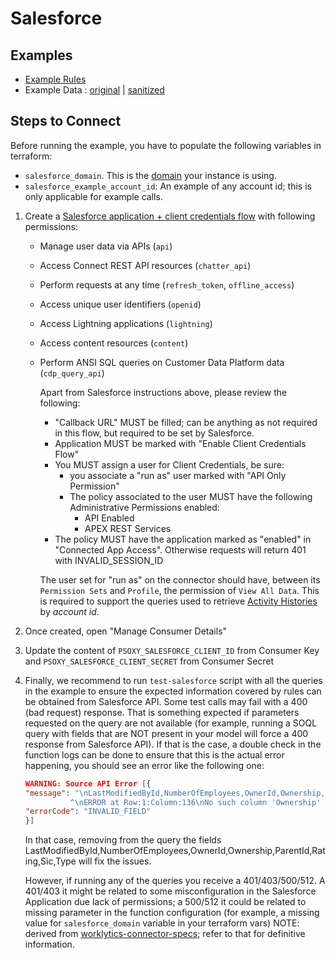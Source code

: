 # Salesforce

## Examples

* [Example Rules](example-rules/salesforce/salesforce.yaml)
* Example Data : [original](api-response-examples/salesforce) | [sanitized](api-response-examples/salesforce/sanitized)

## Steps to Connect

Before running the example, you have to populate the following variables in terraform:
- `salesforce_domain`. This is the [domain](https://help.salesforce.com/s/articleView?id=sf.faq_domain_name_what.htm&type=5) your instance is using.
- `salesforce_example_account_id`: An example of any account id; this is only applicable for example calls.

1. Create a [Salesforce application + client credentials flow](https://help.salesforce.com/s/articleView?language=en_US&id=sf.remoteaccess_oauth_client_credentials_flow.htm&type=5)
   with following permissions:
   - Manage user data via APIs (`api`)
   - Access Connect REST API resources (`chatter_api`)
   - Perform requests at any time (`refresh_token`, `offline_access`)
   - Access unique user identifiers (`openid`)
   - Access Lightning applications (`lightning`)
   - Access content resources (`content`)
   - Perform ANSI SQL queries on Customer Data Platform data (`cdp_query_api`)

     Apart from Salesforce instructions above, please review the following:
       - "Callback URL" MUST be filled; can be anything as not required in this flow, but required to be set by Salesforce.
       - Application MUST be marked with "Enable Client Credentials Flow"
       - You MUST assign a user for Client Credentials, be sure:
           - you associate a "run as" user marked with "API Only Permission"
           - The policy associated to the user MUST have the following Administrative Permissions enabled:
               - API Enabled
               - APEX REST Services
       - The policy MUST have the application marked as "enabled" in "Connected App Access". Otherwise requests will return 401 with INVALID_SESSION_ID

     The user set for "run as" on the connector should have, between its `Permission Sets` and `Profile`, the permission of `View All Data`. This is required
     to support the queries used to retrieve [Activity Histories](https://developer.salesforce.com/docs/atlas.en-us.object_reference.meta/object_reference/sforce_api_objects_activityhistory.htm) by *account id*.

2. Once created, open "Manage Consumer Details"
3. Update the content of `PSOXY_SALESFORCE_CLIENT_ID` from Consumer Key	and `PSOXY_SALESFORCE_CLIENT_SECRET` from Consumer Secret
4. Finally, we recommend to run `test-salesforce` script with all the queries in the example to ensure the expected information covered by rules can be obtained from Salesforce API.
   Some test calls may fail with a 400 (bad request) response. That is something expected if parameters requested on the query are not available (for example, running a SOQL query
   with fields that are NOT present in your model will force a 400 response from Salesforce API). If that is the case, a double check in the function logs can be done to ensure
   that this is the actual error happening, you should see an error like the following one:
     ```json
     WARNING: Source API Error [{
    "message": "\nLastModifiedById,NumberOfEmployees,OwnerId,Ownership,ParentId,Rating,Sic,Type\n                                           
               ^\nERROR at Row:1:Column:136\nNo such column 'Ownership' on entity 'Account'. If you are attempting to use a custom field, be sure to append the '__c' after the custom field name. Please reference your WSDL or the describe call for the appropriate names.",
    "errorCode": "INVALID_FIELD"
     }]
     ```
   In that case, removing from the query the fields LastModifiedById,NumberOfEmployees,OwnerId,Ownership,ParentId,Rating,Sic,Type will fix the issues.

   However, if running any of the queries you receive a 401/403/500/512. A 401/403 it might be related to some misconfiguration in the Salesforce Application due lack of permissions;
   a 500/512 it could be related to missing parameter in the function configuration (for example, a missing value for `salesforce_domain` variable in your terraform vars)
NOTE: derived from [worklytics-connector-specs](../../infra/modules/worklytics-connector-specs/main.tf); refer to that for definitive information.